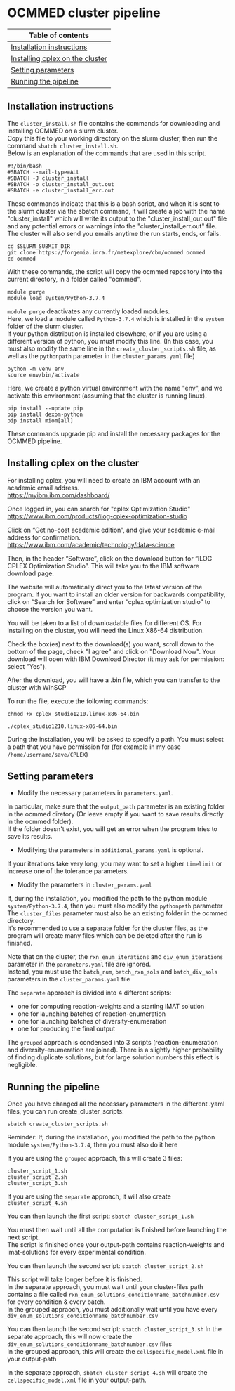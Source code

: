 
# OCMMED cluster pipeline

| Table of contents                                                                          |
|--------------------------------------------------------------------------------------------|
| [Installation instructions](cluster_instructions.md#Installation-instructions)             |
| [Installing cplex on the cluster](cluster_instructions.md#Installing-cplex-on-the-cluster) |
| [Setting parameters](cluster_instructions.md#Setting-parameters)                           |
| [Running the pipeline](cluster_instructions.md#Running-the-pipeline)                       | 

## Installation instructions

The `cluster_install.sh` file contains the commands for downloading and installing OCMMED on a slurm cluster.  
Copy this file to your working directory on the slurm cluster, then run the command `sbatch cluster_install.sh`.    
Below is an explanation of the commands that are used in this script.

```
#!/bin/bash  
#SBATCH --mail-type=ALL  
#SBATCH -J cluster_install 
#SBATCH -o cluster_install_out.out  
#SBATCH -e cluster_install_err.out  
```
These commands indicate that this is a bash script, and when it is sent to the slurm cluster via the sbatch command, it will create a job with the name "cluster_install" which will write its output to the "cluster_install_out.out" file and any potential errors or warnings into the "cluster_install_err.out" file. The cluster will also send you emails anytime the run starts, ends, or fails.

```
cd $SLURM_SUBMIT_DIR  
git clone https://forgemia.inra.fr/metexplore/cbm/ocmmed ocmmed 
cd ocmmed
```
With these commands, the script will copy the ocmmed repository into the current directory, in a folder called "ocmmed".

```
module purge  
module load system/Python-3.7.4
```
`module purge` deactivates any currently loaded modules.  
Here, we load a module called `Python-3.7.4` which is installed in the `system` folder of the slurm cluster.   
If your python distribution is installed elsewhere, or if you are using a different version of python, you must modify this line. (In this case, you must also modify the same line in the `create_cluster_scripts.sh` file, as well as the `pythonpath` parameter in the `cluster_params.yaml` file)

```
python -m venv env  
source env/bin/activate
```
Here, we create a python virtual environment with the name "env", and we activate this environment (assuming that the cluster is running linux).

```
pip install --update pip  
pip install dexom-python  
pip install miom[all]
```
These commands upgrade pip and install the necessary packages for the OCMMED pipeline.

## Installing cplex on the cluster
For installing cplex, you will need to create an IBM account with an academic email address.  
https://myibm.ibm.com/dashboard/

Once logged in, you can search for "cplex Optimization Studio"  
https://www.ibm.com/products/ilog-cplex-optimization-studio

Click on “Get no-cost academic edition”, and give your academic e-mail address for confirmation.  
https://www.ibm.com/academic/technology/data-science

Then, in the header “Software”, click on the download button for “ILOG CPLEX Optimization Studio”. This will take you to the IBM software download page.  

The website will automatically direct you to the latest version of the program. If you want to install an older version for backwards compatibility, click on “Search for Software” and enter “cplex optimization studio” to choose the version you want.

You will be taken to a list of downloadable files for different OS. For installing on the cluster, you will need the Linux X86-64 distribution.

Check the box(es) next to the download(s) you want, scroll down to the bottom of the page, check "I agree" and click on "Download Now". Your download will open with IBM Download Director (it may ask for permission: select "Yes").

After the download, you will have a .bin file, which you can transfer to the cluster with WinSCP

To run the file, execute the following commands:  
```
chmod +x cplex_studio1210.linux-x86-64.bin

./cplex_studio1210.linux-x86-64.bin
```
During the installation, you will be asked to specify a path. You must select a path that you have permission for (for example in my case `/home/username/save/CPLEX`)


## Setting parameters
- Modify the necessary parameters in `parameters.yaml`.

In particular, make sure that the `output_path` parameter is an existing folder in the ocmmed diretory (Or leave empty if you want to save results directly in the ocmmed folder).  
If the folder doesn't exist, you will get an error when the program tries to save its results.  

- Modifying the parameters in `additional_params.yaml` is optional. 

If your iterations take very long, you may want to set a higher `timelimit` or increase one of the tolerance parameters.

- Modify the parameters in `cluster_params.yaml`

If, during the installation, you modified the path to the python module `system/Python-3.7.4`, then you must also modify the `pythonpath` parameter  
The `cluster_files` parameter must also be an existing folder in the ocmmed directory.  
It's recommended to use a separate folder for the cluster files, as the program will create many files which can be deleted after the run is finished.

Note that on the cluster, the `rxn_enum_iterations` and `div_enum_iterations` parameter in the `parameters.yaml` file are ignored.  
Instead, you must use the `batch_num`, `batch_rxn_sols` and `batch_div_sols` parameters in the `cluster_params.yaml` file

The `separate` approach is divided into 4 different scripts: 
- one for computing reaction-weights and a starting iMAT solution
- one for launching batches of reaction-enumeration
- one for launching batches of diversity-enumeration
- one for producing the final output

The `grouped` approach is condensed into 3 scripts (reaction-enumeration and diversity-enumeration are joined). There is a slightly higher probability of finding duplicate solutions, but for large solution numbers this effect is negligible.

## Running the pipeline

Once you have changed all the necessary parameters in the different .yaml files, you can run create_cluster_scripts:  
```
sbatch create_cluster_scripts.sh
```
Reminder: If, during the installation, you modified the path to the python module `system/Python-3.7.4`, then you must also do it here

If you are using the `grouped` approach, this will create 3 files:  
```
cluster_script_1.sh
cluster_script_2.sh
cluster_script_3.sh
```
If you are using the `separate` approach, it will also create `cluster_script_4.sh`

You can then launch the first script: `sbatch cluster_script_1.sh`

You must then wait until all the computation is finished before launching the next script.  
The script is finished once your output-path contains reaction-weights and imat-solutions for every experimental condition.

You can then launch the second script: `sbatch cluster_script_2.sh`

This script will take longer before it is finished.  
In the separate approach, you must wait until your cluster-files path contains a file called `rxn_enum_solutions_conditionname_batchnumber.csv` for every condition & every batch.  
In the grouped appraoch, you must additionally wait until you have every `div_enum_solutions_conditionname_batchnumber.csv`

You can then launch the second script: `sbatch cluster_script_3.sh`
In the separate approach, this will now create the `div_enum_solutions_conditionname_batchnumber.csv` files  
In the grouped approach, this will create the `cellspecific_model.xml` file in your output-path

In the separate approach, `sbatch cluster_script_4.sh` will create the `cellspecific_model.xml` file in your output-path.